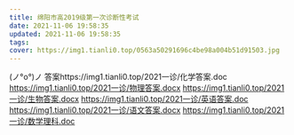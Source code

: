 ```yaml
---
title: 绵阳市高2019级第一次诊断性考试
date: 2021-11-06 19:58:35
updated: 2021-11-06 19:58:35
tags:
cover: https://img1.tianli0.top/0563a50291696c4be98a004b51d91503.jpg
---
```

(ノ°ο°)ノ
答案https://img1.tianli0.top/2021一诊/化学答案.doc
https://img1.tianli0.top/2021一诊/物理答案.docx
https://img1.tianli0.top/2021一诊/生物答案.docx
https://img1.tianli0.top/2021一诊/英语答案.doc
https://img1.tianli0.top/2021一诊/语文答案.docx
https://img1.tianli0.top/2021一诊/数学理科.doc
